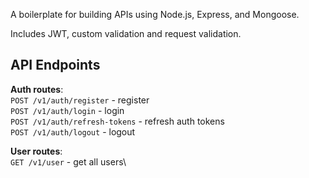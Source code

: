 A boilerplate for building APIs using Node.js, Express, and Mongoose.

Includes JWT, custom validation and request validation.

## API Endpoints

**Auth routes**:\
`POST /v1/auth/register` - register\
`POST /v1/auth/login` - login\
`POST /v1/auth/refresh-tokens` - refresh auth tokens\
`POST /v1/auth/logout` - logout

**User routes**:\
`GET /v1/user` - get all users\
